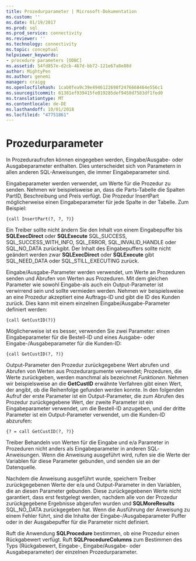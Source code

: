 ```yaml
---
title: Prozedurparameter | Microsoft-Dokumentation
ms.custom: ''
ms.date: 01/19/2017
ms.prod: sql
ms.prod_service: connectivity
ms.reviewer: ''
ms.technology: connectivity
ms.topic: conceptual
helpviewer_keywords:
- procedure parameters [ODBC]
ms.assetid: 54fd857e-d2cb-467d-bb72-121e67a8e88d
author: MightyPen
ms.author: genemi
manager: craigg
ms.openlocfilehash: 1cab0fea9c39e4946122698f2476668464e556c1
ms.sourcegitcommit: 61381ef939415fe019285def9450d7583df1fed0
ms.translationtype: MT
ms.contentlocale: de-DE
ms.lasthandoff: 10/01/2018
ms.locfileid: "47751861"
---
```

# <a name="procedure-parameters"></a>Prozedurparameter
In Prozeduraufrufen können eingegeben werden, Eingabe/Ausgabe- oder Ausgabeparameter enthalten. Dies unterscheidet sich von Parametern in allen anderen SQL-Anweisungen, die immer Eingabeparameter sind.  
  
 Eingabeparameter werden verwendet, um Werte für die Prozedur zu senden. Nehmen wir beispielsweise an, dass die Parts-Tabelle die Spalten PartID, Beschreibung und Preis verfügt. Die Prozedur InsertPart möglicherweise einen Eingabeparameter für jede Spalte in der Tabelle. Zum Beispiel:  
  
```  
{call InsertPart(?, ?, ?)}  
```  
  
 Ein Treiber sollte nicht ändern Sie den Inhalt von einem Eingabepuffer bis **SQLExecDirect** oder **SQLExecute** SQL_SUCCESS, SQL_SUCCESS_WITH_INFO, SQL_ERROR, SQL_INVALID_HANDLE oder SQL_NO_DATA zurückgibt. Der Inhalt des Eingabepuffers sollte nicht geändert werden zwar **SQLExecDirect** oder **SQLExecute** gibt SQL_NEED_DATA oder SQL_STILL_EXECUTING zurück.  
  
 Eingabe/Ausgabe-Parameter werden verwendet, um Werte an Prozeduren senden und Abrufen von Werten aus Prozeduren. Mit dem gleichen Parameter wie sowohl Eingabe-als auch ein Output-Parameter ist verwirrend sein und sollte vermieden werden. Nehmen wir beispielsweise an eine Prozedur akzeptiert eine Auftrags-ID und gibt die ID des Kunden zurück. Dies kann mit einem einzelnen Eingabe/Ausgabe-Parameter definiert werden:  
  
```  
{call GetCustID(?)}  
```  
  
 Möglicherweise ist es besser, verwenden Sie zwei Parameter: einen Eingabeparameter für die Bestell-ID und eines Ausgabe- oder Eingabe-/Ausgabeparameter für die Kunden-ID:  
  
```  
{call GetCustID(?, ?)}  
```  
  
 Output-Parameter den Prozedur zurückgegebene Wert abrufen und Abrufen von Werten aus Prozedurargumente verwendet; Prozeduren, die Werte zurückgeben, werden manchmal als bezeichnet *Funktionen*. Nehmen wir beispielsweise an die **GetCustID** erwähnte Verfahren gibt einen Wert, der angibt, ob die Reihenfolge gefunden werden konnte. In den folgenden Aufruf der erste Parameter ist ein Output-Parameter, die zum Abrufen des Prozedur zurückgegebene Wert, der zweite Parameter ist ein Eingabeparameter verwendet, um die Bestell-ID anzugeben, und der dritte Parameter ist ein Output-Parameter verwendet, um die Kunden-ID abzurufen:  
  
```  
{? = call GetCustID(?, ?)}  
```  
  
 Treiber Behandeln von Werten für die Eingabe und e/a Parameter in Prozeduren nicht anders als Eingabeparameter in anderen SQL­Anweisungen. Wenn die Anweisung ausgeführt wird, rufen sie die Werte der Variablen für diese Parameter gebunden, und senden sie an der Datenquelle.  
  
 Nachdem die Anweisung ausgeführt wurde, speichern Treiber zurückgegebenen Werte der e/a und Output-Parameter in den Variablen, die an diesen Parameter gebunden. Diese zurückgegebenen Werte nicht garantiert, dass erst festgelegt werden, nachdem alle von der Prozedur zurückgegebene Ergebnisse abgerufen wurden und **SQLMoreResults** SQL_NO_DATA zurückgegeben hat. Wenn die Ausführung der Anweisung zu einem Fehler führt, sind die Inhalte der Eingabe-/Ausgabeparameter Puffer oder in der Ausgabepuffer für die Parameter nicht definiert.  
  
 Ruft die Anwendung **SQLProcedure** bestimmen, ob eine Prozedur einen Rückgabewert verfügt. Ruft **SQLProcedureColumns** zum Bestimmen des Typs (Rückgabewert, Eingabe-, Eingabe/Ausgabe- oder Ausgabeparameter) der einzelnen Prozedurparameter.
